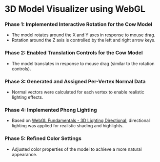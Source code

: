 # 3D Model Visualizer using WebGL

### Phase 1: Implemented Interactive Rotation for the Cow Model
   - The model rotates around the X and Y axes in response to mouse drag.
   - Rotation around the Z axis is controlled by the left and right arrow keys.

### Phase 2: Enabled Translation Controls for the Cow Model
   - The model translates in response to mouse drag (similar to the rotation controls).

### Phase 3: Generated and Assigned Per-Vertex Normal Data
   - Normal vectors were calculated for each vertex to enable realistic lighting effects.

### Phase 4: Implemented Phong Lighting
   - Based on [WebGL Fundamentals - 3D Lighting Directional](https://webglfundamentals.org/webgl/lessons/webgl-3d-lighting-directional.html), directional lighting was applied for realistic shading and highlights.

### Phase 5: Refined Color Settings
   - Adjusted color properties of the model to achieve a more natural appearance.
